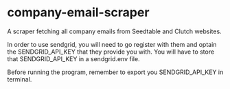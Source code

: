 # company-email-scraper

A scraper fetching all company emails from Seedtable and Clutch websites.

In order to use sendgrid, you will need to go register with them and optain the SENDGRID_API_KEY that they provide you with.
You will have to store that SENDGRID_API_KEY in a sendgrid.env file.

Before running the program, remember to export you SENDGRID_API_KEY in terminal. 
